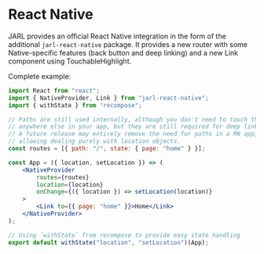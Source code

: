 # React Native

JARL provides an official React Native integration in the form of the additional `jarl-react-native` package. It provides a new router with some Native-specific features (back button and deep linking) and a new Link component using TouchableHighlight.

Complete example:

```jsx
import React from "react";
import { NativeProvider, Link } from "jarl-react-native";
import { withState } from "recompose";

// Paths are still used internally, although you don't need to touch them
// anywhere else in your app, but they are still required for deep linking.
// A future release may entirely remove the need for paths in a RN app,
// allowing dealing purely with location objects.
const routes = [{ path: "/", state: { page: "home" } }];

const App = ({ location, setLocation }) => (
    <NativeProvider
        routes={routes}
        location={location}
        onChange={({ location }) => setLocation(location)}
    >
        <Link to={{ page: "home" }}>Home</Link>
    </NativeProvider>
);

// Using `withState` from recompose to provide easy state handling
export default withState("location", "setLocation")(App);
```

